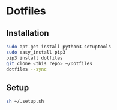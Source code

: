 # Dotfiles

## Installation
```bash
sudo apt-get install python3-setuptools
sudo easy_install pip3
pip3 install dotfiles
git clone <this repo> ~/Dotfiles
dotfiles --sync
```

## Setup
```bash
sh ~/.setup.sh
```
